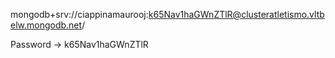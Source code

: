 mongodb+srv://ciappinamaurooj:k65Nav1haGWnZTlR@clusteratletismo.vltbelw.mongodb.net/

Password -> k65Nav1haGWnZTlR